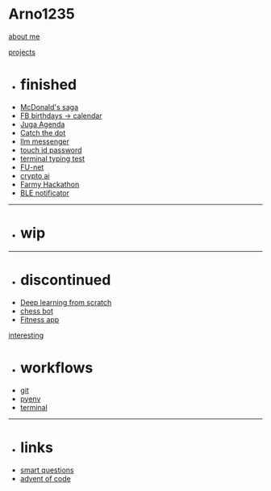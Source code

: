 # Arno1235

[about me](aboutme.md)

[projects]()

  * # finished
  * [McDonald's saga](mcdonalds.md)
  * [FB birthdays -> calendar](subitem2.md)
  * [Juga Agenda](subitem2.md)
  * [Catch the dot](subitem2.md)
  * [llm messenger](subitem2.md)
  * [touch id password](subitem2.md)
  * [terminal typing test](subitem2.md)
  * [FU-net](subitem2.md)
  * [crypto ai](subitem2.md)
  * [Farmy Hackathon](subitem2.md)
  * [BLE notificator](subitem2.md)
  - - - -
  * # wip
  - - - -
  * # discontinued
  * [Deep learning from scratch](subitem2.md)
  * [chess bot](subitem2.md)
  * [Fitness app](subitem2.md)

[interesting]()

  * # workflows
  * [git](interesting/workflows/git.md)
  * [pyenv](interesting/workflows/pyenv.md)
  * [terminal](interesting/workflows/terminal.md)
  - - - -
  * # links
  * [smart questions](http://www.catb.org/~esr/faqs/smart-questions.html)
  * [advent of code]()
